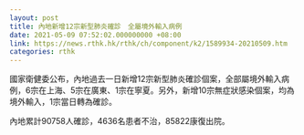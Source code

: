 ```yaml
---
layout: post
title: 內地新增12宗新型肺炎確診　全屬境外輸入病例
date: 2021-05-09 07:52:02.000000000 +08:00
link: https://news.rthk.hk/rthk/ch/component/k2/1589934-20210509.htm
categories: rthk
---
```


國家衛健委公布，內地過去一日新增12宗新型肺炎確診個案，全部屬境外輸入病例，6宗在上海、5宗在廣東、1宗在寧夏。另外，新增10宗無症狀感染個案，均為境外輸入，1宗當日轉為確診。

內地累計90758人確診，4636名患者不治，85822康復出院。
